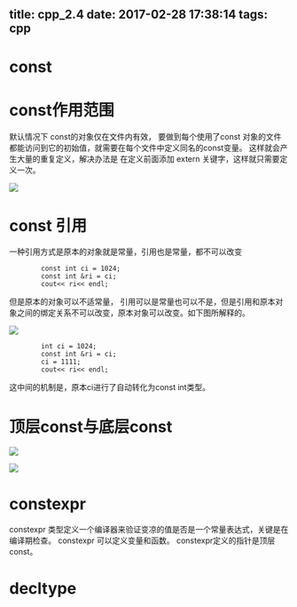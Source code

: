 title: cpp_2.4
date: 2017-02-28 17:38:14
tags: cpp
---

# const

# const作用范围
默认情况下 const的对象仅在文件内有效， 要做到每个使用了const 对象的文件都能访问到它的初始值，就需要在每个文件中定义同名的const变量。
这样就会产生大量的重复定义，解决办法是 在定义前面添加 extern 关键字，这样就只需要定义一次。

![](/uploads/14882751985729.jpg)

# const 引用

一种引用方式是原本的对象就是常量，引用也是常量，都不可以改变

~~~
        const int ci = 1024;
        const int &ri = ci;
        cout<< ri<< endl;
~~~

但是原本的对象可以不适常量， 引用可以是常量也可以不是，但是引用和原本对象之间的绑定关系不可以改变，原本对象可以改变。如下图所解释的。

![](/uploads/14883392364050.jpg)

~~~
        int ci = 1024;
        const int &ri = ci;
        ci = 1111;
        cout<< ri<< endl;
~~~

这中间的机制是，原本ci进行了自动转化为const int类型。


# 顶层const与底层const

![](/uploads/14887833321005.jpg)

![](/uploads/14887833419019.jpg)

# constexpr 
constexpr 类型定义一个编译器来验证变凉的值是否是一个常量表达式，关键是在编译期检查。
constexpr 可以定义变量和函数。
constexpr定义的指针是顶层const。

# decltype


